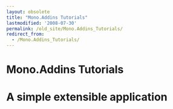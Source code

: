 ```yaml
---
layout: obsolete
title: "Mono.Addins Tutorials"
lastmodified: '2008-07-30'
permalink: /old_site/Mono.Addins_Tutorials/
redirect_from:
  - /Mono.Addins_Tutorials/
---
```


Mono.Addins Tutorials
=====================

A simple extensible application
===============================

